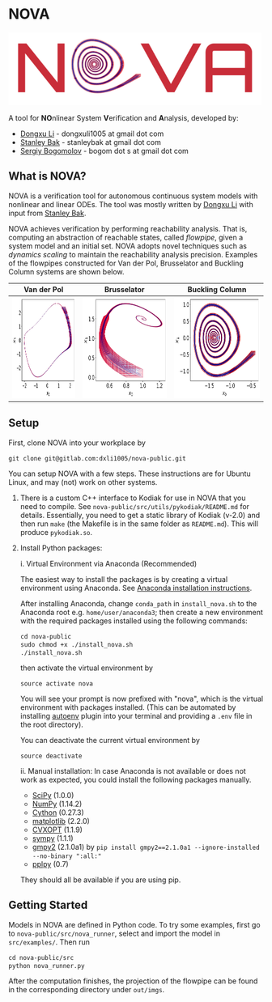 # NOVA
<img src="/docs/logo_text_medium.png"  width="500" height="144">


A tool for **NO**nlinear System **V**erification and **A**nalysis, developed by:
- [Dongxu Li](https://dxli94.github.io/) - dongxuli1005 at gmail dot com
- [Stanley Bak](http://stanleybak.com/) - stanleybak at gmail dot com
- [Sergiy Bogomolov](https://www.sergiybogomolov.com/) - bogom dot s at gmail dot com

## What is NOVA?
NOVA is a verification tool for autonomous continuous system models with nonlinear and linear ODEs. The tool was mostly written by [Dongxu Li](https://dxli94.github.io/) with input from [Stanley Bak](http://stanleybak.com/).

NOVA achieves verification by performing reachability analysis. That is, computing an abstraction of reachable states, called *flowpipe*, given a system model and an initial set. NOVA adopts novel techniques such as *dynamics scaling* to maintain the reachability analysis precision. Examples of the flowpipes constructed for Van der Pol, Brusselator and Buckling Column systems are shown below.

Van der Pol| Brusselator             |  Buckling Column
:-------------------------:|:-------------------------:|:-------------------------:
<img src="/docs/vanderpol.png"  width="560" height="200">| <img src="/docs/bruss.png"  width="560" height="200">  | <img src="/docs/buckle.png"  width="660" height="200"> |

## Setup
First, clone NOVA into your workplace by

```
git clone git@gitlab.com:dxli1005/nova-public.git
```

You can setup NOVA with a few steps. These instructions are for Ubuntu Linux, and may (not) work on other systems.

1. There is a custom C++ interface to Kodiak for use in NOVA that you need to compile. See `nova-public/src/utils/pykodiak/README.md` for details.
Essentially, you need to get a static library of Kodiak (v-2.0) and then run `make` (the Makefile is in the same folder as `README.md`).
This will produce `pykodiak.so`.
2. Install Python packages:

    i. Virtual Environment via Anaconda (Recommended)

    The easiest way to install the packages is by creating a virtual environment using Anaconda. See [Anaconda installation instructions](https://conda.io/docs/user-guide/install/index.html).

    After installing Anaconda, change `conda_path` in `install_nova.sh` to the Anaconda root
    e.g. `home/user/anaconda3`;
    then create a new environment with the required packages installed using the following commands:
    ```
    cd nova-public
    sudo chmod +x ./install_nova.sh
    ./install_nova.sh
    ```

    then activate the virtual environment by
    ```
    source activate nova
    ```
    You will see your prompt is now prefixed with "nova", which is the virtual environment with packages installed.
    (This can be automated by installing [autoenv](https://github.com/zpm-zsh/autoenv) plugin into your terminal and providing a `.env` file
    in the root directory).

    You can deactivate the current virtual environment by
    ```angular2html
    source deactivate
    ```

    ii. Manual installation:
    In case Anaconda is not available or does not work as expected, you could install the following packages manually.

    - [SciPy](https://www.scipy.org/) (1.0.0)
    - [NumPy](http://www.numpy.org/) (1.14.2)
    - [Cython](http://cython.readthedocs.io/en/latest/src/quickstart/install.html) (0.27.3)
    - [matplotlib](https://matplotlib.org/) (2.2.0)
    - [CVXOPT](http://cvxopt.org/install/index.html) (1.1.9)
    - [sympy](http://docs.sympy.org/latest/install.html) (1.1.1)
    - [gmpy2](https://gmpy2.readthedocs.io/en/latest/) (2.1.0a1) by `pip install gmpy2==2.1.0a1 --ignore-installed --no-binary ":all:"`
    - [pplpy](https://gitlab.com/videlec/pplpy) (0.7)

    They should all be available if you are using pip.

## Getting Started
Models in NOVA are defined in Python code.
To try some examples, first go to `nova-public/src/nova_runner`, select and import the model in `src/examples/`. Then run
```angular2html
cd nova-public/src
python nova_runner.py
```
After the computation finishes, the projection of the flowpipe can be found in the corresponding directory under
`out/imgs`.
